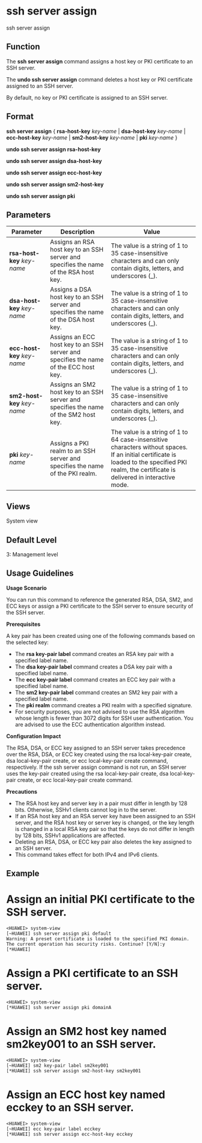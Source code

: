 ssh server assign
=================

ssh server assign

Function
--------



The **ssh server assign** command assigns a host key or PKI certificate to an SSH server.

The **undo ssh server assign** command deletes a host key or PKI certificate assigned to an SSH server.



By default, no key or PKI certificate is assigned to an SSH server.


Format
------

**ssh server assign** { **rsa-host-key** *key-name* | **dsa-host-key** *key-name* | **ecc-host-key** *key-name* | **sm2-host-key** *key-name* | **pki** *key-name* }

**undo ssh server assign rsa-host-key**

**undo ssh server assign dsa-host-key**

**undo ssh server assign ecc-host-key**

**undo ssh server assign sm2-host-key**

**undo ssh server assign pki**


Parameters
----------

| Parameter | Description | Value |
| --- | --- | --- |
| **rsa-host-key** *key-name* | Assigns an RSA host key to an SSH server and specifies the name of the RSA host key. | The value is a string of 1 to 35 case-insensitive characters and can only contain digits, letters, and underscores (\_). |
| **dsa-host-key** *key-name* | Assigns a DSA host key to an SSH server and specifies the name of the DSA host key. | The value is a string of 1 to 35 case-insensitive characters and can only contain digits, letters, and underscores (\_). |
| **ecc-host-key** *key-name* | Assigns an ECC host key to an SSH server and specifies the name of the ECC host key. | The value is a string of 1 to 35 case-insensitive characters and can only contain digits, letters, and underscores (\_). |
| **sm2-host-key** *key-name* | Assigns an SM2 host key to an SSH server and specifies the name of the SM2 host key. | The value is a string of 1 to 35 case-insensitive characters and can only contain digits, letters, and underscores (\_). |
| **pki** *key-name* | Assigns a PKI realm to an SSH server and specifies the name of the PKI realm. | The value is a string of 1 to 64 case-insensitive characters without spaces. If an initial certificate is loaded to the specified PKI realm, the certificate is delivered in interactive mode. |



Views
-----

System view


Default Level
-------------

3: Management level


Usage Guidelines
----------------

**Usage Scenario**



You can run this command to reference the generated RSA, DSA, SM2, and ECC keys or assign a PKI certificate to the SSH server to ensure security of the SSH server.



**Prerequisites**

A key pair has been created using one of the following commands based on the selected key:

* The **rsa key-pair label** command creates an RSA key pair with a specified label name.
* The **dsa key-pair label** command creates a DSA key pair with a specified label name.
* The **ecc key-pair label** command creates an ECC key pair with a specified label name.
* The **sm2 key-pair label** command creates an SM2 key pair with a specified label name.
* The **pki realm** command creates a PKI realm with a specified signature.
* For security purposes, you are not advised to use the RSA algorithm whose length is fewer than 3072 digits for SSH user authentication. You are advised to use the ECC authentication algorithm instead.

**Configuration Impact**

The RSA, DSA, or ECC key assigned to an SSH server takes precedence over the RSA, DSA, or ECC key created using the rsa local-key-pair create, dsa local-key-pair create, or ecc local-key-pair create command, respectively. If the ssh server assign command is not run, an SSH server uses the key-pair created using the rsa local-key-pair create, dsa local-key-pair create, or ecc local-key-pair create command.

**Precautions**

* The RSA host key and server key in a pair must differ in length by 128 bits. Otherwise, SSHv1 clients cannot log in to the server.
* If an RSA host key and an RSA server key have been assigned to an SSH server, and the RSA host key or server key is changed, or the key length is changed in a local RSA key pair so that the keys do not differ in length by 128 bits, SSHv1 applications are affected.
* Deleting an RSA, DSA, or ECC key pair also deletes the key assigned to an SSH server.
* This command takes effect for both IPv4 and IPv6 clients.

Example
-------

# Assign an initial PKI certificate to the SSH server.
```
<HUAWEI> system-view
[~HUAWEI] ssh server assign pki default
Warning: A preset certificate is loaded to the specified PKI domain. The current operation has security risks. Continue? [Y/N]:y
[*HUAWEI]

```

# Assign a PKI certificate to an SSH server.
```
<HUAWEI> system-view
[*HUAWEI] ssh server assign pki domainA

```

# Assign an SM2 host key named sm2key001 to an SSH server.
```
<HUAWEI> system-view
[~HUAWEI] sm2 key-pair label sm2key001
[*HUAWEI] ssh server assign sm2-host-key sm2key001

```

# Assign an ECC host key named ecckey to an SSH server.
```
<HUAWEI> system-view
[~HUAWEI] ecc key-pair label ecckey
[*HUAWEI] ssh server assign ecc-host-key ecckey

```